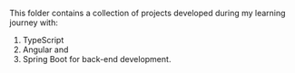 This folder contains a collection of projects developed during my learning journey with:
1. TypeScript
2. Angular and 
3. Spring Boot
for back-end development.